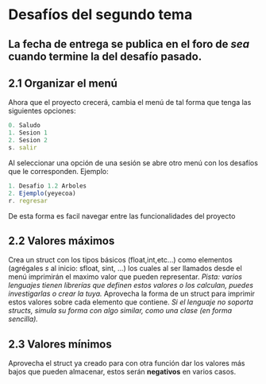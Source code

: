 # Desafíos del segundo tema
La fecha de entrega se publica en el foro de *sea* cuando termine la del desafío pasado.
---
## 2.1 Organizar el menú
Ahora que el proyecto crecerá, cambia el menú de tal forma que tenga las siguientes opciones:
```javascript
0. Saludo
1. Sesion 1
2. Sesion 2
s. salir
```
Al seleccionar una opción de una sesión se abre otro menú con los desafíos que le corresponden. Ejemplo:
```javascript
1. Desafio 1.2 Arboles
2. Ejemplo(yeyecoa)
r. regresar
```
De esta forma es facil navegar entre las funcionalidades del proyecto
## 2.2 Valores máximos
Crea un struct con los tipos básicos (float,int,etc...) como elementos (agrégales *s* al inicio: sfloat, sint, ...) los 
cuales al ser llamados desde el menú imprimirán el maximo valor que pueden representar. *Pista: varios lenguajes tienen 
librerías que definen estos valores o los calculan, puedes investigarlas o crear la tuya.*
Aprovecha la forma de un struct para imprimir estos valores sobre cada elemento que contiene.
*Si el lenguaje no soporta structs, simula su forma con algo similar, como una clase (en forma sencilla).*
## 2.3 Valores mínimos  
Aprovecha el struct ya creado para con otra función dar los valores más bajos que pueden almacenar, estos serán **negativos**
en varios casos.
